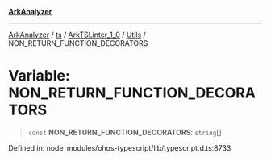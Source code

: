 [**ArkAnalyzer**](../../../../../../../../README.md)

***

[ArkAnalyzer](../../../../../../../../globals.md) / [ts](../../../../../README.md) / [ArkTSLinter\_1\_0](../../../README.md) / [Utils](../README.md) / NON\_RETURN\_FUNCTION\_DECORATORS

# Variable: NON\_RETURN\_FUNCTION\_DECORATORS

> `const` **NON\_RETURN\_FUNCTION\_DECORATORS**: `string`[]

Defined in: node\_modules/ohos-typescript/lib/typescript.d.ts:8733

